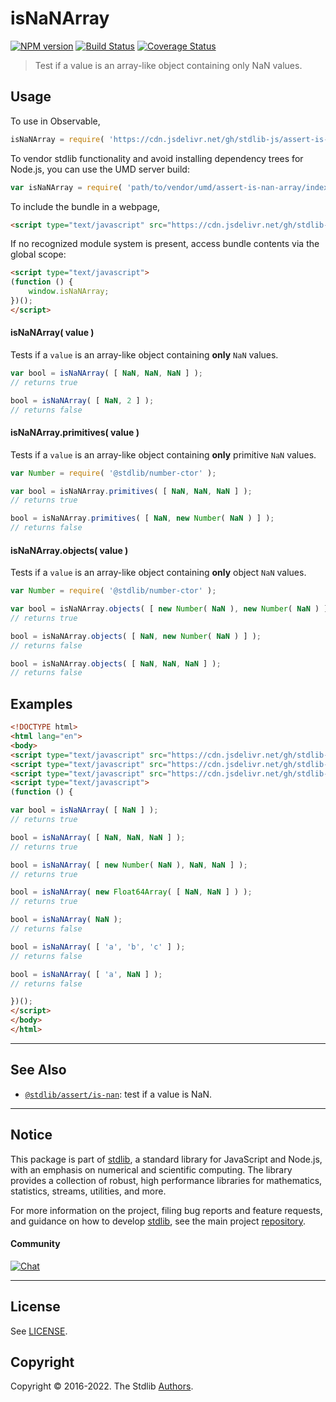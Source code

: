 <!--

@license Apache-2.0

Copyright (c) 2018 The Stdlib Authors.

Licensed under the Apache License, Version 2.0 (the "License");
you may not use this file except in compliance with the License.
You may obtain a copy of the License at

   http://www.apache.org/licenses/LICENSE-2.0

Unless required by applicable law or agreed to in writing, software
distributed under the License is distributed on an "AS IS" BASIS,
WITHOUT WARRANTIES OR CONDITIONS OF ANY KIND, either express or implied.
See the License for the specific language governing permissions and
limitations under the License.

-->

# isNaNArray

[![NPM version][npm-image]][npm-url] [![Build Status][test-image]][test-url] [![Coverage Status][coverage-image]][coverage-url] <!-- [![dependencies][dependencies-image]][dependencies-url] -->

> Test if a value is an array-like object containing only NaN values.



<section class="usage">

## Usage

To use in Observable,

```javascript
isNaNArray = require( 'https://cdn.jsdelivr.net/gh/stdlib-js/assert-is-nan-array@umd/browser.js' )
```

To vendor stdlib functionality and avoid installing dependency trees for Node.js, you can use the UMD server build:

```javascript
var isNaNArray = require( 'path/to/vendor/umd/assert-is-nan-array/index.js' )
```

To include the bundle in a webpage,

```html
<script type="text/javascript" src="https://cdn.jsdelivr.net/gh/stdlib-js/assert-is-nan-array@umd/browser.js"></script>
```

If no recognized module system is present, access bundle contents via the global scope:

```html
<script type="text/javascript">
(function () {
    window.isNaNArray;
})();
</script>
```

#### isNaNArray( value )

Tests if a `value` is an array-like object containing **only** `NaN` values.

```javascript
var bool = isNaNArray( [ NaN, NaN, NaN ] );
// returns true

bool = isNaNArray( [ NaN, 2 ] );
// returns false
```

#### isNaNArray.primitives( value )

Tests if a `value` is an array-like object containing **only** primitive `NaN` values.

<!-- eslint-disable no-new-wrappers -->

```javascript
var Number = require( '@stdlib/number-ctor' );

var bool = isNaNArray.primitives( [ NaN, NaN, NaN ] );
// returns true

bool = isNaNArray.primitives( [ NaN, new Number( NaN ) ] );
// returns false
```

#### isNaNArray.objects( value )

Tests if a `value` is an array-like object containing **only** object `NaN` values.

<!-- eslint-disable no-new-wrappers -->

```javascript
var Number = require( '@stdlib/number-ctor' );

var bool = isNaNArray.objects( [ new Number( NaN ), new Number( NaN ) ] );
// returns true

bool = isNaNArray.objects( [ NaN, new Number( NaN ) ] );
// returns false

bool = isNaNArray.objects( [ NaN, NaN, NaN ] );
// returns false
```

</section>

<!-- /.usage -->

<section class="examples">

## Examples

<!-- eslint-disable no-new-wrappers -->

<!-- eslint no-undef: "error" -->

```html
<!DOCTYPE html>
<html lang="en">
<body>
<script type="text/javascript" src="https://cdn.jsdelivr.net/gh/stdlib-js/number-ctor@umd/browser.js"></script>
<script type="text/javascript" src="https://cdn.jsdelivr.net/gh/stdlib-js/array-float64@umd/browser.js"></script>
<script type="text/javascript" src="https://cdn.jsdelivr.net/gh/stdlib-js/assert-is-nan-array@umd/browser.js"></script>
<script type="text/javascript">
(function () {

var bool = isNaNArray( [ NaN ] );
// returns true

bool = isNaNArray( [ NaN, NaN, NaN ] );
// returns true

bool = isNaNArray( [ new Number( NaN ), NaN, NaN ] );
// returns true

bool = isNaNArray( new Float64Array( [ NaN, NaN ] ) );
// returns true

bool = isNaNArray( NaN );
// returns false

bool = isNaNArray( [ 'a', 'b', 'c' ] );
// returns false

bool = isNaNArray( [ 'a', NaN ] );
// returns false

})();
</script>
</body>
</html>
```

</section>

<!-- /.examples -->

<!-- Section for related `stdlib` packages. Do not manually edit this section, as it is automatically populated. -->

<section class="related">

* * *

## See Also

-   <span class="package-name">[`@stdlib/assert/is-nan`][@stdlib/assert/is-nan]</span><span class="delimiter">: </span><span class="description">test if a value is NaN.</span>

</section>

<!-- /.related -->

<!-- Section for all links. Make sure to keep an empty line after the `section` element and another before the `/section` close. -->


<section class="main-repo" >

* * *

## Notice

This package is part of [stdlib][stdlib], a standard library for JavaScript and Node.js, with an emphasis on numerical and scientific computing. The library provides a collection of robust, high performance libraries for mathematics, statistics, streams, utilities, and more.

For more information on the project, filing bug reports and feature requests, and guidance on how to develop [stdlib][stdlib], see the main project [repository][stdlib].

#### Community

[![Chat][chat-image]][chat-url]

---

## License

See [LICENSE][stdlib-license].


## Copyright

Copyright &copy; 2016-2022. The Stdlib [Authors][stdlib-authors].

</section>

<!-- /.stdlib -->

<!-- Section for all links. Make sure to keep an empty line after the `section` element and another before the `/section` close. -->

<section class="links">

[npm-image]: http://img.shields.io/npm/v/@stdlib/assert-is-nan-array.svg
[npm-url]: https://npmjs.org/package/@stdlib/assert-is-nan-array

[test-image]: https://github.com/stdlib-js/assert-is-nan-array/actions/workflows/test.yml/badge.svg?branch=main
[test-url]: https://github.com/stdlib-js/assert-is-nan-array/actions/workflows/test.yml?query=branch:main

[coverage-image]: https://img.shields.io/codecov/c/github/stdlib-js/assert-is-nan-array/main.svg
[coverage-url]: https://codecov.io/github/stdlib-js/assert-is-nan-array?branch=main

<!--

[dependencies-image]: https://img.shields.io/david/stdlib-js/assert-is-nan-array.svg
[dependencies-url]: https://david-dm.org/stdlib-js/assert-is-nan-array/main

-->

[chat-image]: https://img.shields.io/gitter/room/stdlib-js/stdlib.svg
[chat-url]: https://gitter.im/stdlib-js/stdlib/

[stdlib]: https://github.com/stdlib-js/stdlib

[stdlib-authors]: https://github.com/stdlib-js/stdlib/graphs/contributors

[umd]: https://github.com/umdjs/umd
[es-module]: https://developer.mozilla.org/en-US/docs/Web/JavaScript/Guide/Modules

[deno-url]: https://github.com/stdlib-js/assert-is-nan-array/tree/deno
[umd-url]: https://github.com/stdlib-js/assert-is-nan-array/tree/umd
[esm-url]: https://github.com/stdlib-js/assert-is-nan-array/tree/esm
[branches-url]: https://github.com/stdlib-js/assert-is-nan-array/blob/main/branches.md

[stdlib-license]: https://raw.githubusercontent.com/stdlib-js/assert-is-nan-array/main/LICENSE

<!-- <related-links> -->

[@stdlib/assert/is-nan]: https://github.com/stdlib-js/assert-is-nan/tree/umd

<!-- </related-links> -->

</section>

<!-- /.links -->
